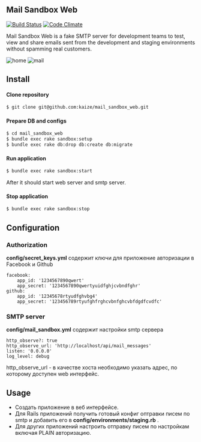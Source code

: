## Mail Sandbox Web

[![Build Status](https://secure.travis-ci.org/kaize/mail_sandbox_web.png)](http://travis-ci.org/kaize/mail_sandbox_web)
[![Code Climate](https://codeclimate.com/badge.png)](https://codeclimate.com/github/kaize/mail_sandbox_web)

Mail Sandbox Web is a fake SMTP server for development teams to test, view and share emails
sent from the development and staging environments without spamming real customers.

![home](http://puu.sh/6Ax08.png)
![mail](http://puu.sh/6AxuF.png)

## Install

#### Clone repository

``` bash
$ git clone git@github.com:kaize/mail_sandbox_web.git
```

#### Prepare DB and configs

``` bash
$ cd mail_sandbox_web
$ bundle exec rake sandbox:setup
$ bundle exec rake db:drop db:create db:migrate
```

#### Run application

``` bash
$ bundle exec rake sandbox:start
```

After it should start web server and smtp server.

#### Stop application

``` bash
$ bundle exec rake sandbox:stop
```

## Configuration

### Authorization

__config/secret_keys.yml__ содержит ключи для приложение авторизации в Facebook и Github

    facebook:
        app_id: '1234567890qwert'
        app_secret: '1234567890qwertyuidfghjcvbndfghr'
    github:
        app_id: '12345678rtyudfghvbg4'
        app_secret: '123456789rtyufghfrghcvbnfghcvbfdgdfcvdfc'

### SMTP server

__сonfig/mail_sandbox.yml__ содержит настройки smtp сервера

    http_observe?: true
    http_observe_url: 'http://localhost/api/mail_messages'
    listen: '0.0.0.0'
    log_level: debug

http_observe_url - в качестве хоста необходимо указать адрес, по которому доступен web интерфейс.

## Usage

- Создать приложение в веб интерфейсе.
- Для Rails приложений получить готовый конфиг оптравки писем по smtp и добавить его в __config/environments/staging.rb__ .
- Для других приложений настроить отправку писем по настройкам включая PLAIN авторизацию.
